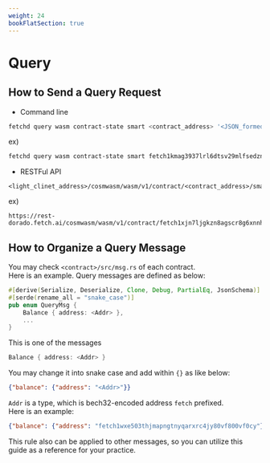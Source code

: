 ```yaml
---
weight: 24
bookFlatSection: true
---
```


# Query

## How to Send a Query Request

- Command line

```bash
fetchd query wasm contract-state smart <contract_address> '<JSON_formed_message>'
```

ex)

```bash
fetchd query wasm contract-state smart fetch1kmag3937lrl6dtsv29mlfsedzngl9egv5c3apnr468q50gu04zrqea398u '{"pairs":{}}'
```

- RESTFul API

```URL
<light_clinet_address>/cosmwasm/wasm/v1/contract/<contract_address>/smart/<JSON_formed_message_with_base64>
```

ex)

```URL
https://rest-dorado.fetch.ai/cosmwasm/wasm/v1/contract/fetch1xjn7ljgkzn8agscr8g6xnnhn3azu3kfkuga8uqufr36sc75f8s0sxyhnyq/smart/eyJwYWlycyI6e319
```

## How to Organize a Query Message

You may check `<contract>/src/msg.rs` of each contract. <br/>
Here is an example. Query messages are defined as below:

```rust
#[derive(Serialize, Deserialize, Clone, Debug, PartialEq, JsonSchema)]
#[serde(rename_all = "snake_case")]
pub enum QueryMsg {
    Balance { address: <Addr> },
    ...
}
```

This is one of the messages

```rust
Balance { address: <Addr> }
```

You may change it into snake case and add within `{}` as like below:

```json
{"balance": {"address": "<Addr>"}}
```

`Addr` is a type, which is bech32-encoded address `fetch` prefixed.<br />
Here is an example:

```json
{"balance": {"address": "fetch1wxe503thjmapngtnyqarxrc4jy80vf800vf0cy"}}
```

This rule also can be applied to other messages, so you can utilize this guide as a reference for your practice.
